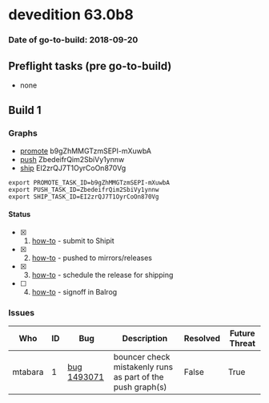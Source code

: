 # devedition 63.0b8

### Date of go-to-build: 2018-09-20

## Preflight tasks (pre go-to-build)
- none

## Build 1  

### Graphs
* [promote](https://tools.taskcluster.net/push-inspector/#/b9gZhMMGTzmSEPI-mXuwbA) b9gZhMMGTzmSEPI-mXuwbA
* [push](https://tools.taskcluster.net/push-inspector/#/ZbedeifrQim2SbiVy1ynnw) ZbedeifrQim2SbiVy1ynnw
* [ship](https://tools.taskcluster.net/push-inspector/#/EI2zrQJ7T1OyrCoOn870Vg) EI2zrQJ7T1OyrCoOn870Vg
```
export PROMOTE_TASK_ID=b9gZhMMGTzmSEPI-mXuwbA
export PUSH_TASK_ID=ZbedeifrQim2SbiVy1ynnw
export SHIP_TASK_ID=EI2zrQJ7T1OyrCoOn870Vg
```


#### Status
- [x] 1.  [how-to](https://wiki.mozilla.org/Release:Release_Automation_on_Mercurial:Starting_a_Release#Submit_to_Ship_It)  - submit to Shipit
- [x] 2.  [how-to](https://github.com/mozilla-releng/releasewarrior-2.0/blob/master/docs/release-promotion/desktop/howto.md#push-artifacts-to-releases-directory)  - pushed to mirrors/releases
- [x] 3.  [how-to](https://github.com/mozilla-releng/releasewarrior-2.0/blob/master/docs/release-promotion/desktop/howto.md#ship-the-release)  - schedule the release for shipping
- [ ] 4.  [how-to](https://github.com/mozilla-releng/releasewarrior-2.0/blob/master/docs/release-promotion/desktop/howto.md#obtain-sign-offs-for-changes)  - signoff in Balrog

### Issues
| Who                 | ID               | Bug                                                                 | Description                | Resolved                | Future Threat                |
| ------------------- | ---------------- | ------------------------------------------------------------------- | -------------------------- | ----------------------- | ---------------------------- |
| mtabara  | 1 | [bug 1493071](https://bugzil.la/1493071)        | bouncer check mistakenly runs as part of the push graph(s) | False | True |

